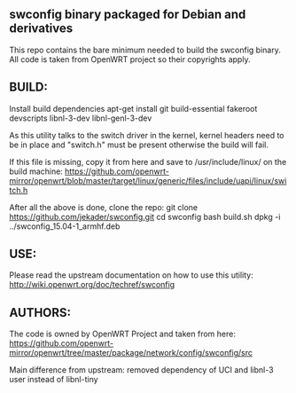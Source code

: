 swconfig binary packaged for Debian and derivatives
---------------------------------------------------

This repo contains the bare minimum needed to build
the swconfig binary. All code is taken from OpenWRT
project so their copyrights apply.

BUILD:
------

Install build dependencies
    apt-get install git build-essential fakeroot devscripts libnl-3-dev libnl-genl-3-dev

As this utility talks to the switch driver in the kernel, kernel headers need to be in
place and "switch.h" must be present otherwise the build will fail.

If this file is missing, copy it from here and save to /usr/include/linux/ on the build machine:
https://github.com/openwrt-mirror/openwrt/blob/master/target/linux/generic/files/include/uapi/linux/switch.h

After all the above is done, clone the repo:
    git clone https://github.com/jekader/swconfig.git
    cd swconfig
    bash build.sh
    dpkg -i ../swconfig_15.04-1_armhf.deb

USE:
----

Please read the upstream documentation on how to use this utility:
http://wiki.openwrt.org/doc/techref/swconfig

AUTHORS:
--------

The code is owned by OpenWRT Project and taken from here:
https://github.com/openwrt-mirror/openwrt/tree/master/package/network/config/swconfig/src

Main difference from upstream: removed dependency of UCI and libnl-3 user instead of libnl-tiny
